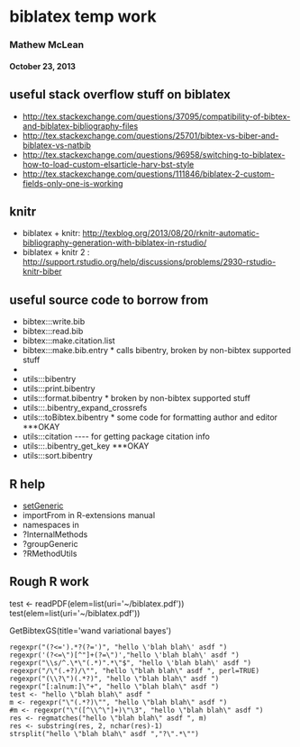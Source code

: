 biblatex temp work
=====================
### Mathew McLean
#### October 23, 2013

useful stack overflow stuff on biblatex
---------------------------------
* http://tex.stackexchange.com/questions/37095/compatibility-of-bibtex-and-biblatex-bibliography-files
* http://tex.stackexchange.com/questions/25701/bibtex-vs-biber-and-biblatex-vs-natbib
* http://tex.stackexchange.com/questions/96958/switching-to-biblatex-how-to-load-custom-elsarticle-harv-bst-style
* http://tex.stackexchange.com/questions/111846/biblatex-2-custom-fields-only-one-is-working

knitr
-------------------------
* biblatex + knitr: http://texblog.org/2013/08/20/rknitr-automatic-bibliography-generation-with-biblatex-in-rstudio/
* biblatex + knitr 2 : http://support.rstudio.org/help/discussions/problems/2930-rstudio-knitr-biber

useful source code to borrow from
---------------------------------------
* bibtex:::write.bib
* bibtex:::read.bib
* bibtex:::make.citation.list
* bibtex:::make.bib.entry  * calls bibentry, broken by non-bibtex supported stuff
*
* utils:::bibentry
* utils:::print.bibentry
* utils:::format.bibentry  * broken by non-bibtex supported stuff
* utils:::.bibentry_expand_crossrefs
* utils:::toBibtex.bibentry * some code for formatting author and editor ***OKAY
* utils:::citation  ---- for getting package citation info
* utils:::.bibentry_get_key ***OKAY
* utils:::sort.bibentry

R help
----------------------------------
* [setGeneric](http://stat.ethz.ch/R-manual/R-devel/library/methods/html/setGeneric.html)
* importFrom in R-extensions manual
* namespaces in 
* ?InternalMethods
* ?groupGeneric
* ?RMethodUtils

Rough R work
-------------------------------------------
test <- readPDF(elem=list(uri='~/biblatex.pdf'))
test(elem=list(uri='~/biblatex.pdf'))

GetBibtexGS(title='wand variational bayes')
```{r}
regexpr("(?<=').*?(?=')", "hello \'blah blah\' asdf ")
regexpr('(?<=\")[^"]+(?=\")',"hello \'blah blah\' asdf ")
regexpr("\\s/^.\*\"(.*)".*\"$", "hello \'blah blah\' asdf ")
regexpr("/\"(.+?)/\"", "hello \"blah blah\" asdf ", perl=TRUE)
regexpr("(\\?\")(.*?)", "hello \"blah blah\" asdf ")
regexpr("[:alnum:]\"+", "hello \"blah blah\" asdf ")
test <- "hello \"blah blah\" asdf "
m <- regexpr("\"(.*?)\"", "hello \"blah blah\" asdf ")
#m <- regexpr("\"([^\\^\"]+)\"\3", "hello \"blah blah\" asdf ")
res <- regmatches("hello \"blah blah\" asdf ", m)
res <- substring(res, 2, nchar(res)-1)
strsplit("hello \"blah blah\" asdf ","?\".*\"")
```
